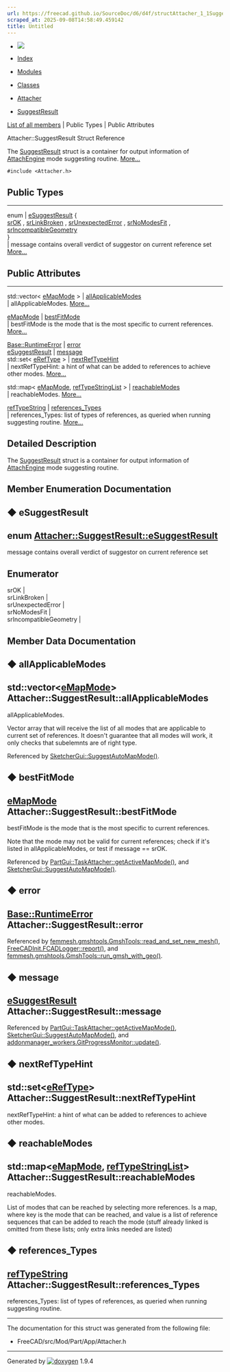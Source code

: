 ```yaml
---
url: https://freecad.github.io/SourceDoc/d6/d4f/structAttacher_1_1SuggestResult.html
scraped_at: 2025-09-08T14:58:49.459142
title: Untitled
---
```


  * [ ![](https://www.freecad.org/svg/logo-freecad.svg) ](https://freecadweb.org "FreeCAD")
  * [Index](../../index.html "Index")
  * [Modules](../../modules.html "Modules list")
  * [Classes](../../annotated.html "Annotated list")

  * [Attacher](../../d2/d62/namespaceAttacher.html)
  * [SuggestResult](../../d6/d4f/structAttacher_1_1SuggestResult.html)

[List of all members](../../da/d8a/structAttacher_1_1SuggestResult-members.html) | Public Types | Public Attributes

Attacher::SuggestResult Struct Reference

The [SuggestResult](../../d6/d4f/structAttacher_1_1SuggestResult.html "The
SuggestResult struct is a container for output information of AttachEngine
mode suggesting routin...") struct is a container for output information of
[AttachEngine](../../d2/d85/classAttacher_1_1AttachEngine.html "The
AttachEngine class is the placement calculation routine, modes, hints and so
on.") mode suggesting routine.
[More...](../../d6/d4f/structAttacher_1_1SuggestResult.html#details)

`#include <Attacher.h>`

##  Public Types  
  
---  
enum | [eSuggestResult](../../d6/d4f/structAttacher_1_1SuggestResult.html#aafe8cf61ae39477fc953a35da1e8df0e) {   
[srOK](../../d6/d4f/structAttacher_1_1SuggestResult.html#aafe8cf61ae39477fc953a35da1e8df0ea072ce366fcfb69c28680b9673c3f765d)
,
[srLinkBroken](../../d6/d4f/structAttacher_1_1SuggestResult.html#aafe8cf61ae39477fc953a35da1e8df0ea01ae847eda7c703e82a60b7795913123)
,
[srUnexpectedError](../../d6/d4f/structAttacher_1_1SuggestResult.html#aafe8cf61ae39477fc953a35da1e8df0eaa360684672c8456a7b9d4afe2a13e5e7)
,
[srNoModesFit](../../d6/d4f/structAttacher_1_1SuggestResult.html#aafe8cf61ae39477fc953a35da1e8df0eaea3cb6f66abac565559cb3437ab1bfee)
,  
[srIncompatibleGeometry](../../d6/d4f/structAttacher_1_1SuggestResult.html#aafe8cf61ae39477fc953a35da1e8df0ea205b288c2244f00b6759c8cb9b20980c)  
}  
| message contains overall verdict of suggestor on current reference set
[More...](../../d6/d4f/structAttacher_1_1SuggestResult.html#aafe8cf61ae39477fc953a35da1e8df0e)  
  
  
##  Public Attributes  
  
---  
std::vector< [eMapMode](../../d2/d62/namespaceAttacher.html#a4f0174280b63a9c200fad27ade65ce82) > | [allApplicableModes](../../d6/d4f/structAttacher_1_1SuggestResult.html#a2b53686a980fb5e70f23b46df970c274)  
| allApplicableModes.
[More...](../../d6/d4f/structAttacher_1_1SuggestResult.html#a2b53686a980fb5e70f23b46df970c274)  
  
[eMapMode](../../d2/d62/namespaceAttacher.html#a4f0174280b63a9c200fad27ade65ce82) | [bestFitMode](../../d6/d4f/structAttacher_1_1SuggestResult.html#a41713e84809db40031ff1a5635ed90ba)  
| bestFitMode is the mode that is the most specific to current references.
[More...](../../d6/d4f/structAttacher_1_1SuggestResult.html#a41713e84809db40031ff1a5635ed90ba)  
  
[Base::RuntimeError](../../db/d57/classBase_1_1RuntimeError.html) | [error](../../d6/d4f/structAttacher_1_1SuggestResult.html#aadeab6c862d197962f42938354aa1362)  
[eSuggestResult](../../d6/d4f/structAttacher_1_1SuggestResult.html#aafe8cf61ae39477fc953a35da1e8df0e) | [message](../../d6/d4f/structAttacher_1_1SuggestResult.html#ab2b1b860a530404df8eec712ff873ce9)  
std::set< [eRefType](../../d2/d62/namespaceAttacher.html#ac788788c72a3396c7aa2b53398579738) > | [nextRefTypeHint](../../d6/d4f/structAttacher_1_1SuggestResult.html#a1f1f3ffbadebe645b5bc7ff89e12dc10)  
| nextRefTypeHint: a hint of what can be added to references to achieve other
modes.
[More...](../../d6/d4f/structAttacher_1_1SuggestResult.html#a1f1f3ffbadebe645b5bc7ff89e12dc10)  
  
std::map< [eMapMode](../../d2/d62/namespaceAttacher.html#a4f0174280b63a9c200fad27ade65ce82), [refTypeStringList](../../d2/d62/namespaceAttacher.html#a1e956a433ed003aff07cf368d39f79ba) > | [reachableModes](../../d6/d4f/structAttacher_1_1SuggestResult.html#a2e4e2b9b847adf72af09a9678d45d94e)  
| reachableModes.
[More...](../../d6/d4f/structAttacher_1_1SuggestResult.html#a2e4e2b9b847adf72af09a9678d45d94e)  
  
[refTypeString](../../d2/d62/namespaceAttacher.html#ab10eb3fb47de29cebdefbedf740a4849) | [references_Types](../../d6/d4f/structAttacher_1_1SuggestResult.html#aa5016813324f848cc4b65669d625d3b8)  
| references_Types: list of types of references, as queried when running
suggesting routine.
[More...](../../d6/d4f/structAttacher_1_1SuggestResult.html#aa5016813324f848cc4b65669d625d3b8)  
  
  
## Detailed Description

The [SuggestResult](../../d6/d4f/structAttacher_1_1SuggestResult.html "The
SuggestResult struct is a container for output information of AttachEngine
mode suggesting routin...") struct is a container for output information of
[AttachEngine](../../d2/d85/classAttacher_1_1AttachEngine.html "The
AttachEngine class is the placement calculation routine, modes, hints and so
on.") mode suggesting routine.

## Member Enumeration Documentation

## ◆ eSuggestResult

enum
[Attacher::SuggestResult::eSuggestResult](../../d6/d4f/structAttacher_1_1SuggestResult.html#aafe8cf61ae39477fc953a35da1e8df0e)  
---  
  
message contains overall verdict of suggestor on current reference set

Enumerator  
---  
srOK |   
srLinkBroken |   
srUnexpectedError |   
srNoModesFit |   
srIncompatibleGeometry |   
  
## Member Data Documentation

## ◆ allApplicableModes

std::vector<[eMapMode](../../d2/d62/namespaceAttacher.html#a4f0174280b63a9c200fad27ade65ce82)>
Attacher::SuggestResult::allApplicableModes  
---  
  
allApplicableModes.

Vector array that will receive the list of all modes that are applicable to
current set of references. It doesn't guarantee that all modes will work, it
only checks that subelemnts are of right type.

Referenced by
[SketcherGui::SuggestAutoMapMode()](../../d6/d44/namespaceSketcherGui.html#a21c0eeb3a6a37afe433d190fc7a22c18).

## ◆ bestFitMode

[eMapMode](../../d2/d62/namespaceAttacher.html#a4f0174280b63a9c200fad27ade65ce82)
Attacher::SuggestResult::bestFitMode  
---  
  
bestFitMode is the mode that is the most specific to current references.

Note that the mode may not be valid for current references; check if it's
listed in allApplicableModes, or test if message == srOK.

Referenced by
[PartGui::TaskAttacher::getActiveMapMode()](../../df/d45/classPartGui_1_1TaskAttacher.html#a8f9f3aff4d0d9699ef0fa0484f4407a3),
and
[SketcherGui::SuggestAutoMapMode()](../../d6/d44/namespaceSketcherGui.html#a21c0eeb3a6a37afe433d190fc7a22c18).

## ◆ error

[Base::RuntimeError](../../db/d57/classBase_1_1RuntimeError.html)
Attacher::SuggestResult::error  
---  
  
Referenced by
[femmesh.gmshtools.GmshTools::read_and_set_new_mesh()](../../d9/d7b/classfemmesh_1_1gmshtools_1_1GmshTools.html#a5ef3ad4b8ff477c0c3b13c11b9a9062e),
[FreeCADInit.FCADLogger::report()](../../d2/d1e/classFreeCADInit_1_1FCADLogger.html#a53ca47c23bb6061489b47ab9c2e19512),
and
[femmesh.gmshtools.GmshTools::run_gmsh_with_geo()](../../d9/d7b/classfemmesh_1_1gmshtools_1_1GmshTools.html#a37e8a08f6afd2d35a718d51070fd4f35).

## ◆ message

[eSuggestResult](../../d6/d4f/structAttacher_1_1SuggestResult.html#aafe8cf61ae39477fc953a35da1e8df0e)
Attacher::SuggestResult::message  
---  
  
Referenced by
[PartGui::TaskAttacher::getActiveMapMode()](../../df/d45/classPartGui_1_1TaskAttacher.html#a8f9f3aff4d0d9699ef0fa0484f4407a3),
[SketcherGui::SuggestAutoMapMode()](../../d6/d44/namespaceSketcherGui.html#a21c0eeb3a6a37afe433d190fc7a22c18),
and
[addonmanager_workers.GitProgressMonitor::update()](../../d9/da2/classaddonmanager__workers_1_1GitProgressMonitor.html#a792da2433df991c6af7f84aa5d557918).

## ◆ nextRefTypeHint

std::set<[eRefType](../../d2/d62/namespaceAttacher.html#ac788788c72a3396c7aa2b53398579738)>
Attacher::SuggestResult::nextRefTypeHint  
---  
  
nextRefTypeHint: a hint of what can be added to references to achieve other
modes.

## ◆ reachableModes

std::map<[eMapMode](../../d2/d62/namespaceAttacher.html#a4f0174280b63a9c200fad27ade65ce82),
[refTypeStringList](../../d2/d62/namespaceAttacher.html#a1e956a433ed003aff07cf368d39f79ba)>
Attacher::SuggestResult::reachableModes  
---  
  
reachableModes.

List of modes that can be reached by selecting more references. Is a map,
where key is the mode that can be reached, and value is a list of reference
sequences that can be added to reach the mode (stuff already linked is omitted
from these lists; only extra links needed are listed)

## ◆ references_Types

[refTypeString](../../d2/d62/namespaceAttacher.html#ab10eb3fb47de29cebdefbedf740a4849)
Attacher::SuggestResult::references_Types  
---  
  
references_Types: list of types of references, as queried when running
suggesting routine.

* * *

The documentation for this struct was generated from the following file:

  * FreeCAD/src/Mod/Part/App/Attacher.h

* * *

Generated by
[![doxygen](../../doxygen.svg)](https://www.doxygen.org/index.html) 1.9.4

